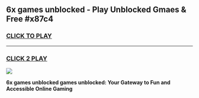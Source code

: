 
## 6x games unblocked - Play Unblocked Gmaes & Free #x87c4
<h3>
<a href="https://news.freeplayer.one?title=6x_games_unblocked&ref=03M">CLICK TO PLAY</a></h3>
<hr>

<h3>
<a href="https://news.freeplayer.one?title=6x_games_unblocked&ref=03M">CLICK 2 PLAY</a>
  
</h3>

<a href="https://news.freeplayer.one?title=6x_games_unblocked&ref=03M"><img src="https://clearcache.store/games.png"></a>


**6x games unblocked games unblocked: Your Gateway to Fun and Accessible Online Gaming**
